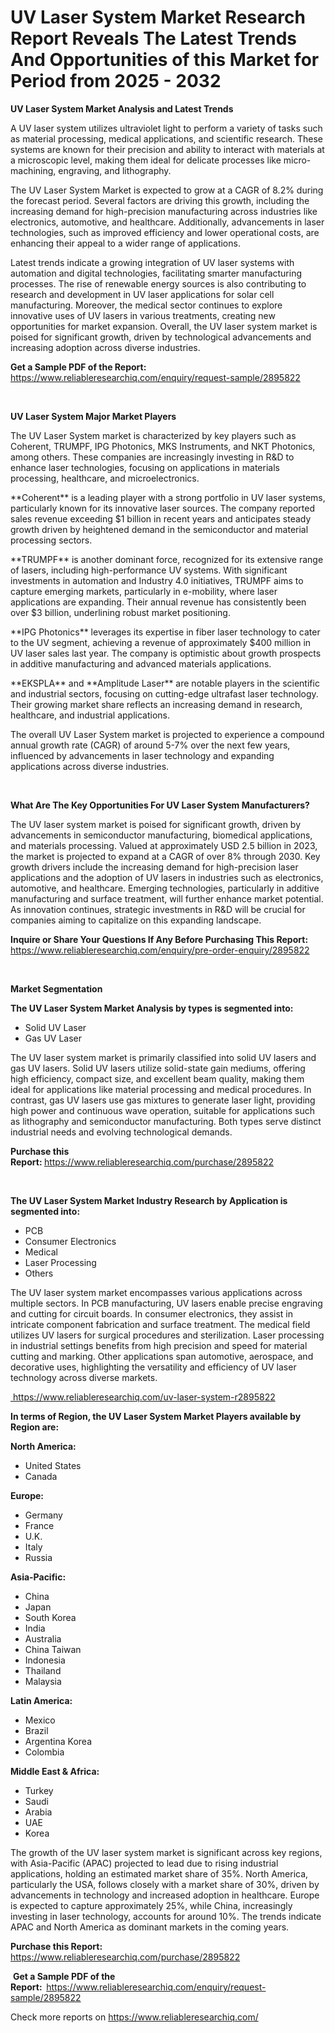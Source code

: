 <p><h1>UV Laser System Market Research Report Reveals The Latest Trends And Opportunities of this Market for Period from 2025 - 2032</h1></p><p><strong>UV Laser System Market Analysis and Latest Trends</strong></p>
<p><p>A UV laser system utilizes ultraviolet light to perform a variety of tasks such as material processing, medical applications, and scientific research. These systems are known for their precision and ability to interact with materials at a microscopic level, making them ideal for delicate processes like micro-machining, engraving, and lithography.</p><p>The UV Laser System Market is expected to grow at a CAGR of 8.2% during the forecast period. Several factors are driving this growth, including the increasing demand for high-precision manufacturing across industries like electronics, automotive, and healthcare. Additionally, advancements in laser technologies, such as improved efficiency and lower operational costs, are enhancing their appeal to a wider range of applications.</p><p>Latest trends indicate a growing integration of UV laser systems with automation and digital technologies, facilitating smarter manufacturing processes. The rise of renewable energy sources is also contributing to research and development in UV laser applications for solar cell manufacturing. Moreover, the medical sector continues to explore innovative uses of UV lasers in various treatments, creating new opportunities for market expansion. Overall, the UV laser system market is poised for significant growth, driven by technological advancements and increasing adoption across diverse industries.</p></p>
<p><strong>Get a Sample PDF of the Report:&nbsp;</strong> <a href="https://www.reliableresearchiq.com/enquiry/request-sample/2895822?utm_campaign=2336&utm_medium=2&utm_source=Github&utm_content=ia&utm_term=15032025&utm_id=uv-laser-system">https://www.reliableresearchiq.com/enquiry/request-sample/2895822</a></p>
<p>&nbsp;</p>
<p><strong>UV Laser System Major Market Players</strong></p>
<p><p>The UV Laser System market is characterized by key players such as Coherent, TRUMPF, IPG Photonics, MKS Instruments, and NKT Photonics, among others. These companies are increasingly investing in R&D to enhance laser technologies, focusing on applications in materials processing, healthcare, and microelectronics.</p><p>**Coherent** is a leading player with a strong portfolio in UV laser systems, particularly known for its innovative laser sources. The company reported sales revenue exceeding $1 billion in recent years and anticipates steady growth driven by heightened demand in the semiconductor and material processing sectors.</p><p>**TRUMPF** is another dominant force, recognized for its extensive range of lasers, including high-performance UV systems. With significant investments in automation and Industry 4.0 initiatives, TRUMPF aims to capture emerging markets, particularly in e-mobility, where laser applications are expanding. Their annual revenue has consistently been over $3 billion, underlining robust market positioning.</p><p>**IPG Photonics** leverages its expertise in fiber laser technology to cater to the UV segment, achieving a revenue of approximately $400 million in UV laser sales last year. The company is optimistic about growth prospects in additive manufacturing and advanced materials applications.</p><p>**EKSPLA** and **Amplitude Laser** are notable players in the scientific and industrial sectors, focusing on cutting-edge ultrafast laser technology. Their growing market share reflects an increasing demand in research, healthcare, and industrial applications.</p><p>The overall UV Laser System market is projected to experience a compound annual growth rate (CAGR) of around 5-7% over the next few years, influenced by advancements in laser technology and expanding applications across diverse industries.</p></p>
<p>&nbsp;</p>
<p><strong>What Are The Key Opportunities For UV Laser System Manufacturers?</strong></p>
<p><p>The UV laser system market is poised for significant growth, driven by advancements in semiconductor manufacturing, biomedical applications, and materials processing. Valued at approximately USD 2.5 billion in 2023, the market is projected to expand at a CAGR of over 8% through 2030. Key growth drivers include the increasing demand for high-precision laser applications and the adoption of UV lasers in industries such as electronics, automotive, and healthcare. Emerging technologies, particularly in additive manufacturing and surface treatment, will further enhance market potential. As innovation continues, strategic investments in R&D will be crucial for companies aiming to capitalize on this expanding landscape.</p></p>
<p><strong>Inquire or Share Your Questions If Any Before Purchasing This Report:</strong> <a href="https://www.reliableresearchiq.com/enquiry/pre-order-enquiry/2895822?utm_campaign=2336&utm_medium=2&utm_source=Github&utm_content=ia&utm_term=15032025&utm_id=uv-laser-system">https://www.reliableresearchiq.com/enquiry/pre-order-enquiry/2895822</a></p>
<p>&nbsp;</p>
<p><strong>Market Segmentation</strong></p>
<p><strong>The UV Laser System Market Analysis by types is segmented into:</strong></p>
<p><ul><li>Solid UV Laser</li><li>Gas UV Laser</li></ul></p>
<p><p>The UV laser system market is primarily classified into solid UV lasers and gas UV lasers. Solid UV lasers utilize solid-state gain mediums, offering high efficiency, compact size, and excellent beam quality, making them ideal for applications like material processing and medical procedures. In contrast, gas UV lasers use gas mixtures to generate laser light, providing high power and continuous wave operation, suitable for applications such as lithography and semiconductor manufacturing. Both types serve distinct industrial needs and evolving technological demands.</p></p>
<p><strong>Purchase this Report:&nbsp;</strong><a href="https://www.reliableresearchiq.com/purchase/2895822?utm_campaign=2336&utm_medium=2&utm_source=Github&utm_content=ia&utm_term=15032025&utm_id=uv-laser-system">https://www.reliableresearchiq.com/purchase/2895822</a></p>
<p>&nbsp;</p>
<p><strong>The UV Laser System Market Industry Research by Application is segmented into:</strong></p>
<p><ul><li>PCB</li><li>Consumer Electronics</li><li>Medical</li><li>Laser Processing</li><li>Others</li></ul></p>
<p><p>The UV laser system market encompasses various applications across multiple sectors. In PCB manufacturing, UV lasers enable precise engraving and cutting for circuit boards. In consumer electronics, they assist in intricate component fabrication and surface treatment. The medical field utilizes UV lasers for surgical procedures and sterilization. Laser processing in industrial settings benefits from high precision and speed for material cutting and marking. Other applications span automotive, aerospace, and decorative uses, highlighting the versatility and efficiency of UV laser technology across diverse markets.</p></p>
<p><a href="https://www.reliableresearchiq.com/uv-laser-system-r2895822?utm_campaign=2336&utm_medium=2&utm_source=Github&utm_content=ia&utm_term=15032025&utm_id=uv-laser-system">&nbsp;https://www.reliableresearchiq.com/uv-laser-system-r2895822</a></p>
<p><strong>In terms of Region, the UV Laser System Market Players available by Region are:</strong></p>
<p>
    <p> <strong> North America: </strong>
        <ul>
            <li>United States</li>
            <li>Canada</li>
        </ul>
        </p> 
    <p> <strong> Europe: </strong>
        <ul>
            <li>Germany</li>
            <li>France</li>
            <li>U.K.</li>
            <li>Italy</li>
            <li>Russia</li>
        </ul>
        </p> 
    <p> <strong> Asia-Pacific: </strong>
        <ul>
            <li>China</li>
            <li>Japan</li>
            <li>South Korea</li>
            <li>India</li>
            <li>Australia</li>
            <li>China Taiwan</li>
            <li>Indonesia</li>
            <li>Thailand</li>
            <li>Malaysia</li>
        </ul>
        </p> 
    <p> <strong> Latin America: </strong>
        <ul>
            <li>Mexico</li>
            <li>Brazil</li>
            <li>Argentina Korea</li>
            <li>Colombia</li>
        </ul>
        </p> 
    <p> <strong> Middle East & Africa: </strong>
        <ul>
            <li>Turkey</li>
            <li>Saudi</li>
            <li>Arabia</li>
            <li>UAE</li>
            <li>Korea</li>
        </ul>
    </p>
    </p>
<p><p>The growth of the UV laser system market is significant across key regions, with Asia-Pacific (APAC) projected to lead due to rising industrial applications, holding an estimated market share of 35%. North America, particularly the USA, follows closely with a market share of 30%, driven by advancements in technology and increased adoption in healthcare. Europe is expected to capture approximately 25%, while China, increasingly investing in laser technology, accounts for around 10%. The trends indicate APAC and North America as dominant markets in the coming years.</p></p>
<p><strong>Purchase this Report: </strong><a href="https://www.reliableresearchiq.com/purchase/2895822?utm_campaign=2336&utm_medium=2&utm_source=Github&utm_content=ia&utm_term=15032025&utm_id=uv-laser-system">https://www.reliableresearchiq.com/purchase/2895822</a></p>
<p>&nbsp;<strong>Get a Sample PDF of the Report:&nbsp;&nbsp;</strong><a href="https://www.reliableresearchiq.com/enquiry/request-sample/2895822?utm_campaign=2336&utm_medium=2&utm_source=Github&utm_content=ia&utm_term=15032025&utm_id=uv-laser-system">https://www.reliableresearchiq.com/enquiry/request-sample/2895822</a></p>
<p><strong></strong></p>
<p>Check more reports on <a href="https://www.reliableresearchiq.com/?utm_campaign=2336&utm_medium=2&utm_source=Github&utm_content=ia&utm_term=15032025&utm_id=uv-laser-system">https://www.reliableresearchiq.com/</a></p>